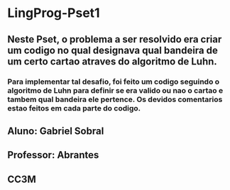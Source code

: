 # LingProg-Pset1
## Neste Pset, o problema a ser resolvido era criar um codigo no qual designava qual bandeira de um certo cartao atraves do algoritmo de Luhn.
### Para implementar tal desafio, foi feito um codigo seguindo o algoritmo de Luhn para definir se era valido ou nao o cartao e tambem qual bandeira ele pertence. Os devidos comentarios estao feitos em cada parte do codigo.
## Aluno: Gabriel Sobral
## Professor: Abrantes
## CC3M
